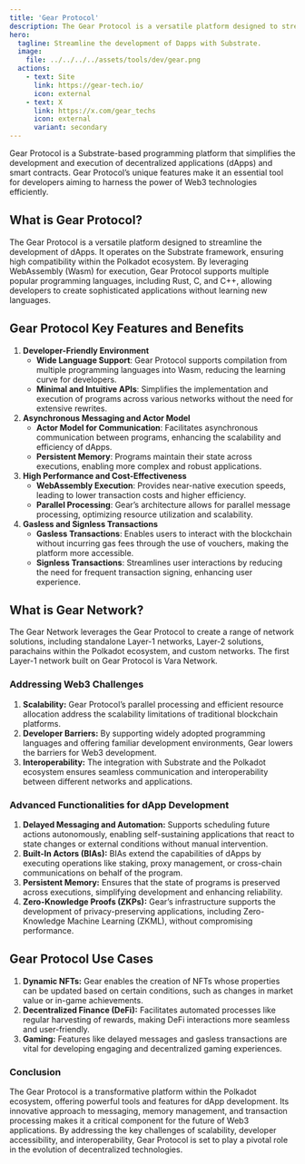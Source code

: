 ```yaml
---
title: 'Gear Protocol'
description: The Gear Protocol is a versatile platform designed to streamline the development of dApps.
hero:
  tagline: Streamline the development of Dapps with Substrate.
  image: 
    file: ../../../../assets/tools/dev/gear.png
  actions:
    - text: Site
      link: https://gear-tech.io/
      icon: external
    - text: X
      link: https://x.com/gear_techs
      icon: external
      variant: secondary
---
```


Gear Protocol is a Substrate-based programming platform that simplifies the development and execution of decentralized applications (dApps) and smart contracts. Gear Protocol’s unique features make it an essential tool for developers aiming to harness the power of Web3 technologies efficiently.

## What is Gear Protocol?
The Gear Protocol is a versatile platform designed to streamline the development of dApps. It operates on the Substrate framework, ensuring high compatibility within the Polkadot ecosystem. By leveraging WebAssembly (Wasm) for execution, Gear Protocol supports multiple popular programming languages, including Rust, C, and C++, allowing developers to create sophisticated applications without learning new languages.

## Gear Protocol Key Features and Benefits
1. **Developer-Friendly Environment**
    - **Wide Language Support**: Gear Protocol supports compilation from multiple programming languages into Wasm, reducing the learning curve for developers.
    - **Minimal and Intuitive APIs**: Simplifies the implementation and execution of programs across various networks without the need for extensive rewrites.
2. **Asynchronous Messaging and Actor Model**
    - **Actor Model for Communication**: Facilitates asynchronous communication between programs, enhancing the scalability and efficiency of dApps.
    - **Persistent Memory**: Programs maintain their state across executions, enabling more complex and robust applications.
3. **High Performance and Cost-Effectiveness**
    - **WebAssembly Execution**: Provides near-native execution speeds, leading to lower transaction costs and higher efficiency.
    - **Parallel Processing**: Gear’s architecture allows for parallel message processing, optimizing resource utilization and scalability.
4. **Gasless and Signless Transactions**
    - **Gasless Transactions**: Enables users to interact with the blockchain without incurring gas fees through the use of vouchers, making the platform more accessible.
    - **Signless Transactions**: Streamlines user interactions by reducing the need for frequent transaction signing, enhancing user experience.

## What is Gear Network?
The Gear Network leverages the Gear Protocol to create a range of network solutions, including standalone Layer-1 networks, Layer-2 solutions, parachains within the Polkadot ecosystem, and custom networks. The first Layer-1 network built on Gear Protocol is Vara Network.

### Addressing Web3 Challenges
1. **Scalability:** Gear Protocol’s parallel processing and efficient resource allocation address the scalability limitations of traditional blockchain platforms.
2. **Developer Barriers:** By supporting widely adopted programming languages and offering familiar development environments, Gear lowers the barriers for Web3 development.
3. **Interoperability:** The integration with Substrate and the Polkadot ecosystem ensures seamless communication and interoperability between different networks and applications.

### Advanced Functionalities for dApp Development
1. **Delayed Messaging and Automation:** Supports scheduling future actions autonomously, enabling self-sustaining applications that react to state changes or external conditions without manual intervention.
2. **Built-In Actors (BIAs):** BIAs extend the capabilities of dApps by executing operations like staking, proxy management, or cross-chain communications on behalf of the program.
3. **Persistent Memory:** Ensures that the state of programs is preserved across executions, simplifying development and enhancing reliability.
4. **Zero-Knowledge Proofs (ZKPs):** Gear’s infrastructure supports the development of privacy-preserving applications, including Zero-Knowledge Machine Learning (ZKML), without compromising performance.

## Gear Protocol Use Cases
1. **Dynamic NFTs:** Gear enables the creation of NFTs whose properties can be updated based on certain conditions, such as changes in market value or in-game achievements.
2. **Decentralized Finance (DeFi):** Facilitates automated processes like regular harvesting of rewards, making DeFi interactions more seamless and user-friendly.
3. **Gaming:** Features like delayed messages and gasless transactions are vital for developing engaging and decentralized gaming experiences.

### Conclusion
The Gear Protocol is a transformative platform within the Polkadot ecosystem, offering powerful tools and features for dApp development. Its innovative approach to messaging, memory management, and transaction processing makes it a critical component for the future of Web3 applications. By addressing the key challenges of scalability, developer accessibility, and interoperability, Gear Protocol is set to play a pivotal role in the evolution of decentralized technologies.
